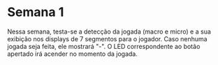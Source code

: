 # Semana 1

Nessa semana, testa-se a detecção da jogada (macro e micro) e a 
sua exibição nos displays de 7 segmentos para o jogador. 
Caso nenhuma jogada seja feita, ele mostrará "-".
O LED correspondente ao botão apertado irá acender no momento da jogada.